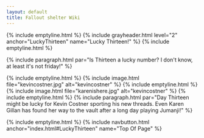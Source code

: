 ```yaml
---
layout: default
title: Fallout shelter Wiki
---
```

{% include emptyline.html %}
{% include grayheader.html level="2" anchor="LuckyThirteen" name="Lucky Thirteen!" %}
{% include emptyline.html %}

{% include paragraph.html par="Is Thirteen a lucky number? I don't know, at least it's not friday!" %}

{% include emptyline.html %}
{% include image.html file="kevincostner.jpg" alt="kevincostner" %}
{% include emptyline.html %}
{% include image.html file="karenishere.jpg" alt="kevincostner" %}
{% include emptyline.html %}
{% include paragraph.html par="Day Thirteen might be lucky for Kevin Costner sporting his new threads. Even Karen Gillan has found her way to the vault after a long day playing Jumanji!" %}

{% include emptyline.html %}
{% include navbutton.html anchor="index.html#LuckyThirteen" name="Top Of Page" %}

